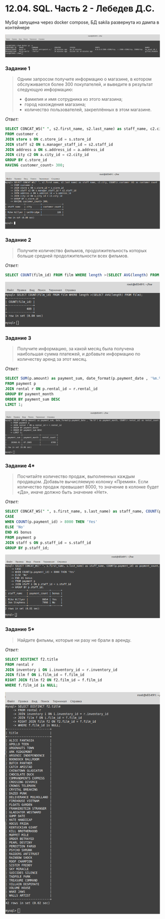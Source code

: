 # 12.04. SQL. Часть 2 - Лебедев Д.С.

MySql запущена через docker compose, БД sakila развернута из дампа в контейнере  

![](_attachments/12.04-0-0.png)

### Задание 1
> Одним запросом получите информацию о магазине, в котором обслуживается более 300 покупателей, и выведите в результат следующую информацию:
> - фамилия и имя сотрудника из этого магазина;
> - город нахождения магазина;
> - количество пользователей, закреплённых в этом магазине.

*Ответ:*  
```sql
SELECT CONCAT_WS(" ", s2.first_name, s2.last_name) as staff_name, c2.city, COUNT(c.customer_id) as customer_count
FROM customer c
JOIN store s ON c.store_id = s.store_id
JOIN staff s2 ON s.manager_staff_id = s2.staff_id
JOIN address a ON s.address_id = a.address_id
JOIN city c2 ON a.city_id = c2.city_id
GROUP BY c.store_id
HAVING customer_count> 300;
```

![](_attachments/12.04-1-1.png)

### Задание 2
> Получите количество фильмов, продолжительность которых больше средней продолжительности всех фильмов.

*Ответ:*  
```sql
SELECT COUNT(film_id) FROM film WHERE length >(SELECT AVG(length) FROM film);
```

![](_attachments/12.04-2-1.png)

### Задание 3
> Получите информацию, за какой месяц была получена наибольшая сумма платежей, и добавьте информацию по количеству аренд за этот месяц.

*Ответ:*  
```sql
SELECT SUM(p.amount) as payment_sum, date_format(p.payment_date , '%m.%Y') as payment_month, COUNT(r.rental_id) as rental_count
FROM payment p
JOIN rental r ON p.rental_id = r.rental_id
GROUP BY payment_month
ORDER BY payment_sum DESC
LIMIT 1;
```

![](_attachments/12.04-3-1.png)

### Задание 4*
> Посчитайте количество продаж, выполненных каждым продавцом. Добавьте вычисляемую колонку «Премия». Если количество продаж превышает 8000, то значение в колонке будет «Да», иначе должно быть значение «Нет».

*Ответ:*  
```sql
SELECT CONCAT_WS(" ", s.first_name, s.last_name) as staff_name, COUNT(p.payment_id) as payment_count,
CASE
WHEN COUNT(p.payment_id) > 8000 THEN 'Yes'
ELSE 'No'
END AS bonus
FROM payment p
JOIN staff s ON p.staff_id = s.staff_id
GROUP BY p.staff_id;
```

![](_attachments/12.04-4-1.png)

### Задание 5*
> Найдите фильмы, которые ни разу не брали в аренду.

*Ответ:*  
```sql
SELECT DISTINCT f2.title
FROM rental r
JOIN inventory i ON i.inventory_id = r.inventory_id
JOIN film f ON i.film_id = f.film_id
RIGHT JOIN film f2 ON f2.film_id = f.film_id
WHERE f.film_id is NULL;
```

![](_attachments/12.04-5-1.png)